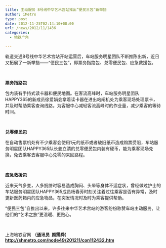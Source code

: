```yaml
---
title: 主动服务 8号线中华艺术宫站推出”便民三包”新举措
author: iMetro
type: post
date: 2012-11-25T02:14:10+00:00
url: /news/2012/11/1436
categories:
  - 地铁广角

---
```

<span>轨道交通8号线中华艺术宫站开站运营后，车站服务明星团队不断推陈出新，近日又拓展了一新举措——“便民三包”，即票务指路包、兑零便民包、应急救援包。</span>

<p align="center">
  <p align="center">
    <span> <img src="http://shmetro.com/node49/201211/images/img112432_0.jpg" alt="" /></span>
  </p>
  
  <p>
    <span><strong>票务指路包</strong></span>
  </p>
  
  <p>
    <span>包内装有手持式读卡器和便民地图。在客流高峰时，车站服务明星团队HAPPY365的新成员徐爱娟会拿着读卡器在进出站闸机处为乘客现场处理票卡，并及时帮助乘客查询线路，为客服中心减轻客流高峰时的作业量，减少乘客的等待时间。</span>
  </p>
  
  <p>
    <span> </span>
  </p>
  
  <p>
    <strong><span>兑零便民包</span></strong>
  </p>
  
  <p>
    <span>在自动售票机处有不少乘客会使用1元的纸币或者破旧纸币造成购票受阻，车站服务明星团队HAPPY365队长姜立清的兑零便民包内装有硬币，能为乘客现场兑换，免去乘客去客服中心兑零的来回路程。</span>
  </p>
  
  <p>
    <span> </span>
  </p>
  
  <p>
    <strong><span>应急救援包</span></strong>
  </p>
  
  <p>
    <span>近来天气多变，人多拥挤时容易造成胸闷、头晕等身体不适症状，曾经做过护士的车站服务明星团队HAPPY365成员杨春芳时刻关注着过往乘客是否有异常，及时更新医药箱内的应急物品，在突发情况时及时为乘客提供帮助。</span>
  </p>
  
  <p>
    <span>“便民三包”自推出以来，许多往来中华艺术宫站的游客纷纷称赞车站主动服务，让他们的“艺术之旅”更温暖、更贴心。</span>
  </p>
  
  <p>
    &nbsp;
  </p>
  
  <p>
    上海地铁官网 <strong>（通讯员  颜霈舜）<a href="http://shmetro.com/node49/201211/con112432.htm">http://shmetro.com/node49/201211/con112432.htm</a></strong>
  </p>